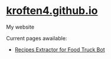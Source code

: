 # [kroften4.github.io](https://kroften4.github.io)
My website

Current pages awailable:
- [Recipes Extractor for Food Truck Bot](https://kroften4.github.io/ft-Recipes-Extractor)
